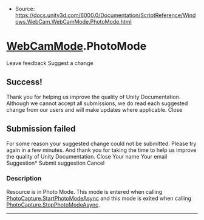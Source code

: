 * Source: https://docs.unity3d.com/6000.0/Documentation/ScriptReference/Windows.WebCam.WebCamMode.PhotoMode.html

#  [WebCamMode](https://docs.unity3d.com/6000.0/Documentation/ScriptReference/Windows.WebCam.WebCamMode.html).PhotoMode
Leave feedback
Suggest a change
## Success!
Thank you for helping us improve the quality of Unity Documentation. Although we cannot accept all submissions, we do read each suggested change from our users and will make updates where applicable.
Close
## Submission failed
For some reason your suggested change could not be submitted. Please <a>try again</a> in a few minutes. And thank you for taking the time to help us improve the quality of Unity Documentation.
Close
Your name Your email Suggestion* Submit suggestion
Cancel
### Description
Resource is in Photo Mode.
This mode is entered when calling [PhotoCapture.StartPhotoModeAsync](https://docs.unity3d.com/6000.0/Documentation/ScriptReference/Windows.WebCam.PhotoCapture.StartPhotoModeAsync.html) and this mode is exited when calling [PhotoCapture.StopPhotoModeAsync](https://docs.unity3d.com/6000.0/Documentation/ScriptReference/Windows.WebCam.PhotoCapture.StopPhotoModeAsync.html).
* * *
